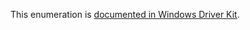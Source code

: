 This enumeration is [documented in Windows Driver Kit](https://learn.microsoft.com/en-us/windows-hardware/drivers/ddi/wdm/ne-wdm-_directory_notify_information_class).
